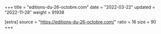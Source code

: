 +++
title = "editions-du-26-octobre.com"
date = "2022-03-22"
updated = "2022-11-28"
weight = 91938

[extra]
source = "https://editions-du-26-octobre.com/"
ratio = 16
size = 90
+++
